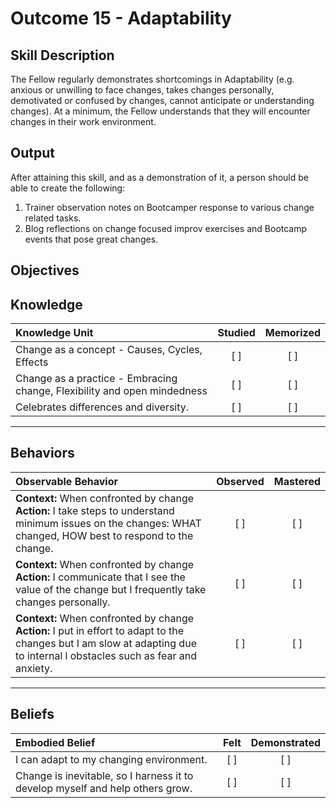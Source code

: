 # Outcome 15 - Adaptability

**Skill Description**
----------
The Fellow regularly demonstrates shortcomings in Adaptability (e.g. anxious or unwilling to face changes, takes changes personally, demotivated or confused by changes, cannot anticipate or understanding changes). At a minimum, the Fellow understands that they will encounter changes in their work environment.


**Output**
----------
After attaining this skill, and as a demonstration of it, a person should be able to create the following:

1. Trainer observation notes  on Bootcamper response to various change related tasks.
2. Blog  reflections on change focused improv exercises and Bootcamp events that pose great changes.


**Objectives**
----------

## **Knowledge**


| Knowledge Unit   |      Studied      | Memorized |
|:-------------|:------------------:|:--------:|
| Change as a concept - Causes, Cycles, Effects  | [ ] |    [ ] |
| Change as a practice - Embracing  change, Flexibility and open mindedness | [ ] |    [ ] |
| Celebrates differences and diversity. | [ ] |    [ ] |


----------


## **Behaviors**


| Observable Behavior   |      Observed      | Mastered |
|:-------------|:------------------:|:--------:|
| **Context:**  When confronted by change **Action:** I take steps  to understand minimum issues on the changes: WHAT changed, HOW  best to respond to the change. | [ ] |    [ ] |
| **Context:**  When confronted by change **Action:** I communicate that I see the value of the change but I frequently take changes personally. | [ ] |    [ ] |
| **Context:**  When confronted by change **Action:** I put in effort to adapt to the changes but I am slow at adapting due to internal l obstacles such as fear and anxiety. | [ ] |    [ ] |

----------


## **Beliefs**


| Embodied Belief   |      Felt      | Demonstrated |
|:-------------|:------------------:|:--------:|
| I can adapt to my changing environment. |   [ ]   |   [ ] |
| Change is inevitable, so I harness it to develop myself and help others grow. |   [ ]   |   [ ] |
